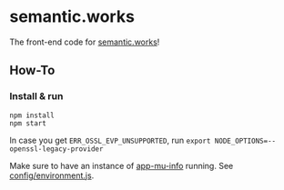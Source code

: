 # semantic.works

The front-end code for [semantic.works](https://semantic.works)!


## How-To

### Install & run
```
npm install
npm start
```

In case you get `ERR_OSSL_EVP_UNSUPPORTED`, run `export NODE_OPTIONS=--openssl-legacy-provider`

Make sure to have an instance of [app-mu-info](https://github.com/Denperidge-Redpencil/app-mu-info) running. See [config/environment.js](config/environment.js).



